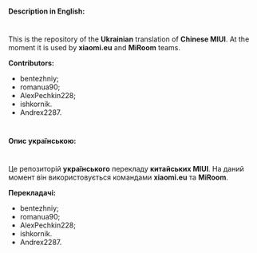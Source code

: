 #
**Description in English:**
#

This is the repository of the **Ukrainian**  translation of **Chinese MIUI**. 
At the moment it is used by **xiaomi.eu**  and **MiRoom**  teams.

**Contributors:** 
- bentezhniy;
- romanua90;
- AlexPechkin228;
- ishkornik.
- Andrex2287.
#
**Опис українською:**
#

Це репозиторій **українського**  перекладу **китайських MIUI**.
На даний момент він використовується командами **xiaomi.eu**  та **MiRoom**.

**Перекладачі:**
- bentezhniy;
- romanua90;
- AlexPechkin228;
- ishkornik.
- Andrex2287.




